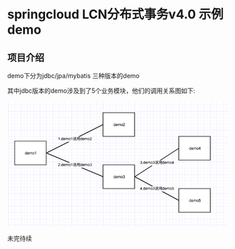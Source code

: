 # springcloud LCN分布式事务v4.0 示例demo


## 项目介绍

demo下分为jdbc/jpa/mybatis 三种版本的demo


其中jdbc版本的demo涉及到了5个业务模块，他们的调用关系图如下:


![](readme/jdbc_demo.png)



未完待续


